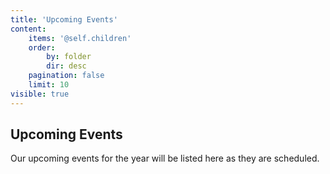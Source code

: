 ```yaml
---
title: 'Upcoming Events'
content:
    items: '@self.children'
    order:
        by: folder
        dir: desc
    pagination: false
    limit: 10
visible: true
---
```


## Upcoming Events

Our upcoming events for the year will be listed here as they are scheduled.